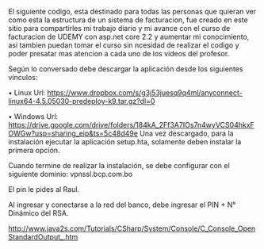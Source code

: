 El siguiente codigo, esta destinado para todas las personas que quieran ver como esta la estructura de un sistema de facturacion, fue creado en este sitio para compartirles mi trabajo diario y mi avance con el curso de facturacion de UDEMY con asp.net core 2.2 y aumentar mi conocimiento, asi tambien puedan tomar el curso sin ncesidad de realizar el codigo y poder presatar mas atencion a cada uno de los videos del profesor.





Según lo conversado debe descargar la aplicación desde los siguientes vínculos:

•	Linux
Url:        https://www.dropbox.com/s/g3j53juesq9q4ml/anyconnect-linux64-4.5.05030-predeploy-k9.tar.gz?dl=0

•	Windows
Url:        https://drive.google.com/drive/folders/184kA_2Ff3A7IOs7n4wyVCS04hkxFOWGw?usp=sharing_eip&ts=5c48d49e
Una vez descargado, para la instalación ejecutar la aplicación setup.hta, solamente deben instalar la primera opción.

Cuando termine de realizar la instalación, se debe configurar con el siguiente dominio:  vpnssl.bcp.com.bo 

El pin le pides al Raul.

Al ingresar y conectarse a la red del banco, debe ingresar el PIN + N° Dinámico del RSA.

http://www.java2s.com/Tutorials/CSharp/System/Console/C_Console_OpenStandardOutput_.htm
